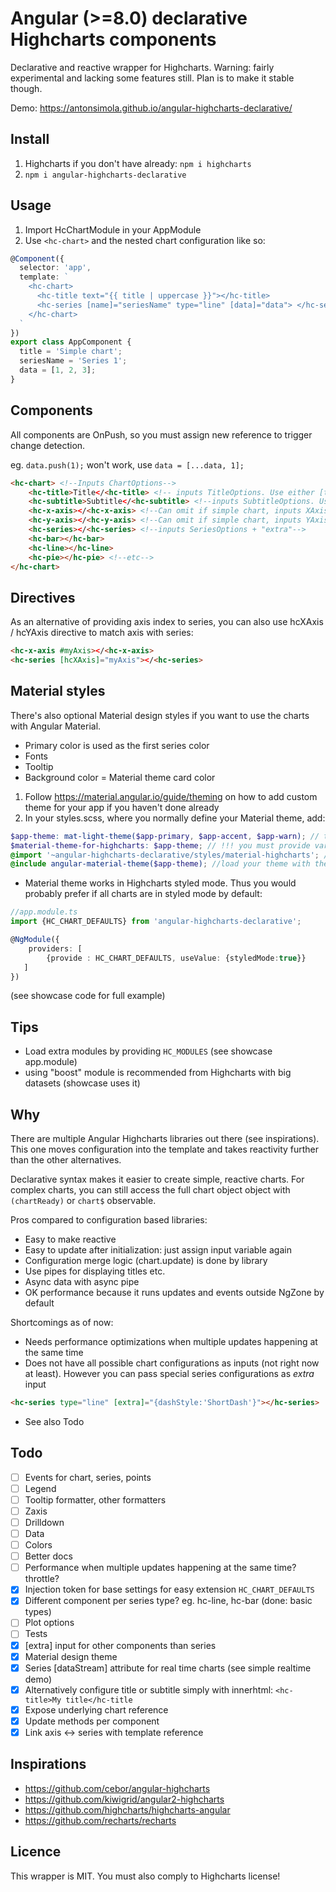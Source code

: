 # Angular (>=8.0) declarative Highcharts components

Declarative and reactive wrapper for Highcharts.
Warning: fairly experimental and lacking some features still. Plan is to make it stable though.

Demo: https://antonsimola.github.io/angular-highcharts-declarative/

## Install

1. Highcharts if you don't have already: `npm i highcharts`
2. `npm i angular-highcharts-declarative`

## Usage

1. Import HcChartModule in your AppModule
2. Use `<hc-chart>` and the nested chart configuration like so:

```typescript
@Component({
  selector: 'app',
  template: `
    <hc-chart>
      <hc-title text="{{ title | uppercase }}"></hc-title>
      <hc-series [name]="seriesName" type="line" [data]="data"> </hc-series>
    </hc-chart>
  `
})
export class AppComponent {
  title = 'Simple chart';
  seriesName = 'Series 1';
  data = [1, 2, 3];
}
```

## Components

All components are OnPush, so you must assign new reference to trigger change detection.

eg. `data.push(1);` won't work, use `data = [...data, 1];`

```html
<hc-chart> <!--Inputs ChartOptions-->
    <hc-title>Title</<hc-title> <!-- inputs TitleOptions. Use either [text] or specify inside the tag-->
    <hc-subtitle>Subtitle</<hc-subtitle> <!--inputs SubtitleOptions. Use either [text] or specify inside the tag-->
    <hc-x-axis></<hc-x-axis> <!--Can omit if simple chart, inputs XAxisOptions-->
    <hc-y-axis></<hc-y-axis> <!--Can omit if simple chart, inputs YAxisOptions-->
    <hc-series></<hc-series> <!--inputs SeriesOptions + "extra"-->
    <hc-bar></hc-bar>
    <hc-line></hc-line>
    <hc-pie></hc-pie> <!--etc-->
</hc-chart>
```

## Directives

As an alternative of providing axis index to series, you can also use hcXAxis / hcYAxis directive to match axis with series:

```html
<hc-x-axis #myAxis></<hc-x-axis>
<hc-series [hcXAxis]="myAxis"></<hc-series>
```

## Material styles

There's also optional Material design styles if you want to use the charts with Angular Material.

- Primary color is used as the first series color
- Fonts
- Tooltip
- Background color = Material theme card color 

1. Follow https://material.angular.io/guide/theming on how to add custom theme for your app if you haven't done already
2. In your styles.scss, where you normally define your Material theme, add:
```scss
$app-theme: mat-light-theme($app-primary, $app-accent, $app-warn); // this is your theme
$material-theme-for-highcharts: $app-theme; // !!! you must provide variable called $material-theme-for-highcharts that is your theme
@import '~angular-highcharts-declarative/styles/material-highcharts'; // !!! import the material-highcharts theme
@include angular-material-theme($app-theme); //load your theme with the mixin normally
```
- Material theme works in Highcharts styled mode. Thus you would probably prefer if all charts are in styled mode by default:
```typescript
//app.module.ts
import {HC_CHART_DEFAULTS} from 'angular-highcharts-declarative';    

@NgModule({
    providers: [
        {provide : HC_CHART_DEFAULTS, useValue: {styledMode:true}}
   ]
})
```

(see showcase code for full example)

## Tips

- Load extra modules by providing `HC_MODULES` (see showcase app.module)
- using "boost" module is recommended from Highcharts with big datasets (showcase uses it)

## Why

There are multiple Angular Highcharts libraries out there (see inspirations). This one moves configuration into the template and takes reactivity further than the other alternatives.

Declarative syntax makes it easier to create simple, reactive charts. For complex charts, you can still access the full chart object object with `(chartReady)` or `chart$` observable.

Pros compared to configuration based libraries:

- Easy to make reactive
- Easy to update after initialization: just assign input variable again
- Configuration merge logic (chart.update) is done by library
- Use pipes for displaying titles etc.
- Async data with async pipe
- OK performance because it runs updates and events outside NgZone by default

Shortcomings as of now:

- Needs performance optimizations when multiple updates happening at the same time
- Does not have all possible chart configurations as inputs (not right now at least).
  However you can pass special series configurations as _extra_ input

```html
<hc-series type="line" [extra]="{dashStyle:'ShortDash'}"></hc-series>
```

- See also Todo

## Todo

- [ ] Events for chart, series, points
- [ ] Legend
- [ ] Tooltip formatter, other formatters
- [ ] Zaxis
- [ ] Drilldown
- [ ] Data
- [ ] Colors
- [ ] Better docs
- [ ] Performance when multiple updates happening at the same time? throttle?
- [x] Injection token for base settings for easy extension `HC_CHART_DEFAULTS`
- [x] Different component per series type? eg. hc-line, hc-bar (done: basic types)
- [ ] Plot options
- [ ] Tests
- [x] [extra] input for other components than series
- [x] Material design theme
- [x] Series [dataStream] attribute for real time charts (see simple realtime demo)
- [x] Alternatively configure title or subtitle simply with innerhtml: `<hc-title>My title</hc-title`
- [x] Expose underlying chart reference
- [x] Update methods per component
- [x] Link axis <-> series with template reference

## Inspirations

- https://github.com/cebor/angular-highcharts
- https://github.com/kiwigrid/angular2-highcharts
- https://github.com/highcharts/highcharts-angular
- https://github.com/recharts/recharts

## Licence

This wrapper is MIT. You must also comply to Highcharts license!
